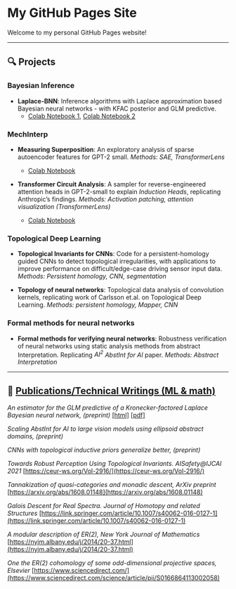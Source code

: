 # My GitHub Pages Site

Welcome to my personal GitHub Pages website!

<hr>

## 🔍 Projects
### Bayesian Inference
- **Laplace-BNN**: Inference algorithms with Laplace approximation based Bayesian neural networks - with KFAC posterior and GLM predictive. 
  - [Colab Notebook 1](https://github.com/romiebanerjee/laplace/blob/master/tutorial.ipynb), [Colab Notebook 2](https://github.com/romiebanerjee/laplace/blob/master/segmentation_uncertainty.ipynb)

### MechInterp 
- **Measuring Superposition**: An exploratory analysis of sparse autoencoder features for GPT-2 small. *Methods: SAE, TransformerLens*
   - [Colab Notebook]()

- **Transformer Circuit Analysis**: A sampler for reverse-engineered attention heads in GPT-2-small to explain *Induction Heads*, replicating Anthropic’s findings. *Methods: Activation patching, attention visualization (TransformerLens)* 
   - [Colab Notebook]()

### Topological Deep Learning
- **Topological Invariants for CNNs**: Code for a persistent-homology guided CNNs to detect topological irregularities, with applications to improve performance on difficult/edge-case driving sensor input data. *Methods: Persistent homology, CNN, segmentation*

- **Topology of neural networks**: Topological data analysis of convolution kernels, replicating work of Carlsson et.al. on Topological Deep Learning. *Methods: persistent homology, Mapper, CNN*

### Formal methods for neural networks
- **Formal methods for verifying neural networks**: Robustness verification of neural networks using static analysis methods from abstract Interpretation. Replicating *$AI^2$ AbstInt for AI* paper. *Methods: Abstract Interpretation* 


<hr>

## 📜 <u>Publications/Technical Writings (ML & math)</u>
*An estimator for the GLM predictive of a Kronecker-factored Laplace Bayesian neural network, (preprint)* [[html]](https://romiebanerjee.github.io/sampler/index.html) [[pdf]](https://drive.google.com/file/d/1LbI-9JJT1i_QkP5bJurecxCFS4HqJ2gC/view?usp=drive_link)

*Scaling AbstInt for AI to large vision models using ellipsoid abstract domains, (preprint)* 

*CNNs with topological inductive priors generalize better, (preprint)* 

*Towards Robust Perception Using Topological Invariants. AISafety@IJCAI 2021* [https://ceur-ws.org/Vol-2916/](https://ceur-ws.org/Vol-2916/)

*Tannakization of quasi-categories and monadic descent, ArXiv preprint* [https://arxiv.org/abs/1608.01148](https://arxiv.org/abs/1608.01148)

*Galois Descent for Real Spectra. Journal of Homotopy and related Structures* [https://link.springer.com/article/10.1007/s40062-016-0127-1](https://link.springer.com/article/10.1007/s40062-016-0127-1)

*A modular description of ER(2), New York Journal of Mathematics* [https://nyjm.albany.edu/j/2014/20-37.html](https://nyjm.albany.edu/j/2014/20-37.html)

*One the ER(2) cohomology of some odd-dimensional projective spaces, Elsevier* [https://www.sciencedirect.com/](https://www.sciencedirect.com/science/article/pii/S0166864113002058)


